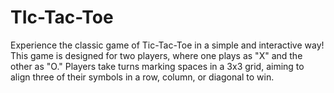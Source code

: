 # TIc-Tac-Toe
Experience the classic game of Tic-Tac-Toe in a simple and interactive way! This game is designed for two players, where one plays as "X" and the other as "O." Players take turns marking spaces in a 3x3 grid, aiming to align three of their symbols in a row, column, or diagonal to win.
